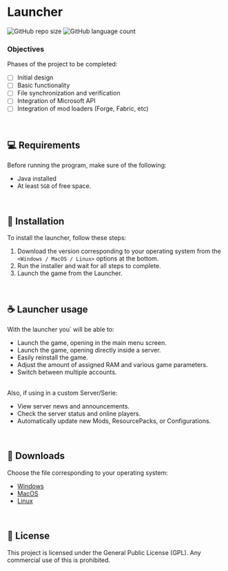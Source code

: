 # Launcher

![GitHub repo size](https://img.shields.io/github/repo-size/elRubenof/bc-launcher?style=for-the-badge)
![GitHub language count](https://img.shields.io/github/languages/count/elRubenof/bc-launcher?style=for-the-badge)

### Objectives

Phases of the project to be completed:

- [ ] Initial design
- [ ] Basic functionality
- [ ] File synchronization and verification
- [ ] Integration of Microsoft API
- [ ] Integration of mod loaders (Forge, Fabric, etc)
<br>

## 💻 Requirements

Before running the program, make sure of the following:
* Java installed
* At least `5GB` of free space.
<br>

## 🚀 Installation

To install the launcher, follow these steps:

1. Download the version corresponding to your operating system from the `<Windows / MacOS / Linux>` options at the bottom.
2. Run the installer and wait for all steps to complete.
4. Launch the game from the Launcher.
<br>

## ☕ Launcher usage

With the launcher you´ will be able to:

* Launch the game, opening in the main menu screen.
* Launch the game, opening directly inside a server.
* Easily reinstall the game.
* Adjust the amount of assigned RAM and various game parameters.
* Switch between multiple accounts.

<br>Also, if using in a custom Server/Serie:
* View server news and announcements.
* Check the server status and online players.
* Automatically update new Mods, ResourcePacks, or Configurations.
<br>

## 📎 Downloads

Choose the file corresponding to your operating system:

* [Windows](https://github.com/elRubenof/bc-launcher)
* [MacOS](https://github.com/elRubenof/bc-launcher)
* [Linux](https://github.com/elRubenof/bc-launcher)
<br>

## 📝 License

This project is licensed under the General Public License (GPL). Any commercial use of this is prohibited.
